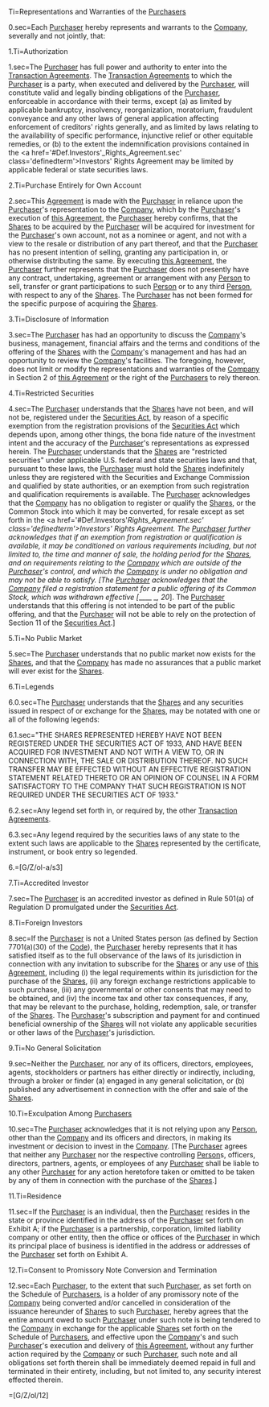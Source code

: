 Ti=Representations and Warranties of the <a href='#Def.Purchaser.sec' class='definedterm'>Purchasers</a>

0.sec=Each <a href='#Def.Purchaser.sec' class='definedterm'>Purchaser</a> hereby represents and warrants to the <a href='#Def.Company.sec' class='definedterm'>Company</a>, severally and not jointly, that:

1.Ti=Authorization

1.sec=The <a href='#Def.Purchaser.sec' class='definedterm'>Purchaser</a> has full power and authority to enter into the <a href='#Def.Transaction_Agreements.sec' class='definedterm'>Transaction Agreements</a>. The <a href='#Def.Transaction_Agreements.sec' class='definedterm'>Transaction Agreements</a> to which the <a href='#Def.Purchaser.sec' class='definedterm'>Purchaser</a> is a party, when executed and delivered by the <a href='#Def.Purchaser.sec' class='definedterm'>Purchaser</a>, will constitute valid and legally binding obligations of the <a href='#Def.Purchaser.sec' class='definedterm'>Purchaser</a>, enforceable in accordance with their terms, except (a) as limited by applicable bankruptcy, insolvency, reorganization, moratorium, fraudulent conveyance and any other laws of general application affecting enforcement of creditors' rights generally, and as limited by laws relating to the availability of specific performance, injunctive relief or other equitable remedies, or (b) to the extent the indemnification provisions contained in the <a href='#Def.Investors'_Rights_Agreement.sec' class='definedterm'>Investors' Rights Agreement</a> may be limited by applicable federal or state securities laws.

2.Ti=Purchase Entirely for Own Account

2.sec=This <a href='#Def.Agreement.sec' class='definedterm'>Agreement</a> is made with the <a href='#Def.Purchaser.sec' class='definedterm'>Purchaser</a> in reliance upon the <a href='#Def.Purchaser.sec' class='definedterm'>Purchaser</a>'s representation to the <a href='#Def.Company.sec' class='definedterm'>Company</a>, which by the <a href='#Def.Purchaser.sec' class='definedterm'>Purchaser</a>'s execution of <a href='#Def.Agreement.sec' class='definedterm'>this Agreement</a>, the <a href='#Def.Purchaser.sec' class='definedterm'>Purchaser</a> hereby confirms, that the <a href='#Def.Shares.sec' class='definedterm'>Shares</a> to be acquired by the <a href='#Def.Purchaser.sec' class='definedterm'>Purchaser</a> will be acquired for investment for the <a href='#Def.Purchaser.sec' class='definedterm'>Purchaser</a>'s own account, not as a nominee or agent, and not with a view to the resale or distribution of any part thereof, and that the <a href='#Def.Purchaser.sec' class='definedterm'>Purchaser</a> has no present intention of selling, granting any participation in, or otherwise distributing the same. By executing <a href='#Def.Agreement.sec' class='definedterm'>this Agreement</a>, the <a href='#Def.Purchaser.sec' class='definedterm'>Purchaser</a> further represents that the <a href='#Def.Purchaser.sec' class='definedterm'>Purchaser</a> does not presently have any contract, undertaking, agreement or arrangement with any <a href='#Def.Person.sec' class='definedterm'>Person</a> to sell, transfer or grant participations to such <a href='#Def.Person.sec' class='definedterm'>Person</a> or to any third <a href='#Def.Person.sec' class='definedterm'>Person</a>, with respect to any of the <a href='#Def.Shares.sec' class='definedterm'>Shares</a>. The <a href='#Def.Purchaser.sec' class='definedterm'>Purchaser</a> has not been formed for the specific purpose of acquiring the <a href='#Def.Shares.sec' class='definedterm'>Shares</a>.

3.Ti=Disclosure of Information

3.sec=The <a href='#Def.Purchaser.sec' class='definedterm'>Purchaser</a> has had an opportunity to discuss the <a href='#Def.Company.sec' class='definedterm'>Company</a>'s business, management, financial affairs and the terms and conditions of the offering of the <a href='#Def.Shares.sec' class='definedterm'>Shares</a> with the <a href='#Def.Company.sec' class='definedterm'>Company</a>'s management and has had an opportunity to review the <a href='#Def.Company.sec' class='definedterm'>Company</a>'s facilities. The foregoing, however, does not limit or modify the representations and warranties of the <a href='#Def.Company.sec' class='definedterm'>Company</a> in Section 2 of <a href='#Def.Agreement.sec' class='definedterm'>this Agreement</a> or the right of the <a href='#Def.Purchaser.sec' class='definedterm'>Purchasers</a> to rely thereon.

4.Ti=Restricted Securities

4.sec=The <a href='#Def.Purchaser.sec' class='definedterm'>Purchaser</a> understands that the <a href='#Def.Shares.sec' class='definedterm'>Shares</a> have not been, and will not be, registered under the <a href='#Def.Securities_Act.sec' class='definedterm'>Securities Act</a>, by reason of a specific exemption from the registration provisions of the <a href='#Def.Securities_Act.sec' class='definedterm'>Securities Act</a> which depends upon, among other things, the bona fide nature of the investment intent and the accuracy of the <a href='#Def.Purchaser.sec' class='definedterm'>Purchaser</a>'s representations as expressed herein. The <a href='#Def.Purchaser.sec' class='definedterm'>Purchaser</a> understands that the <a href='#Def.Shares.sec' class='definedterm'>Shares</a> are "restricted securities" under applicable U.S. federal and state securities laws and that, pursuant to these laws, the <a href='#Def.Purchaser.sec' class='definedterm'>Purchaser</a> must hold the <a href='#Def.Shares.sec' class='definedterm'>Shares</a> indefinitely unless they are registered with the Securities and Exchange Commission and qualified by state authorities, or an exemption from such registration and qualification requirements is available. The <a href='#Def.Purchaser.sec' class='definedterm'>Purchaser</a> acknowledges that the <a href='#Def.Company.sec' class='definedterm'>Company</a> has no obligation to register or qualify the <a href='#Def.Shares.sec' class='definedterm'>Shares</a>, or the Common Stock into which it may be converted, for resale except as set forth in the <a href='#Def.Investors'_Rights_Agreement.sec' class='definedterm'>Investors' Rights Agreement</a>. The <a href='#Def.Purchaser.sec' class='definedterm'>Purchaser</a> further acknowledges that if an exemption from registration or qualification is available, it may be conditioned on various requirements including, but not limited to, the time and manner of sale, the holding period for the <a href='#Def.Shares.sec' class='definedterm'>Shares</a>, and on requirements relating to the <a href='#Def.Company.sec' class='definedterm'>Company</a> which are outside of the <a href='#Def.Purchaser.sec' class='definedterm'>Purchaser</a>'s control, and which the <a href='#Def.Company.sec' class='definedterm'>Company</a> is under no obligation and may not be able to satisfy. [The <a href='#Def.Purchaser.sec' class='definedterm'>Purchaser</a> acknowledges that the <a href='#Def.Company.sec' class='definedterm'>Company</a> filed a registration statement for a public offering of its Common Stock, which was withdrawn effective [_____ __, 20_]. The <a href='#Def.Purchaser.sec' class='definedterm'>Purchaser</a> understands that this offering is not intended to be part of the public offering, and that the <a href='#Def.Purchaser.sec' class='definedterm'>Purchaser</a> will not be able to rely on the protection of Section 11 of the <a href='#Def.Securities_Act.sec' class='definedterm'>Securities Act</a>.]

5.Ti=No Public Market

5.sec=The <a href='#Def.Purchaser.sec' class='definedterm'>Purchaser</a> understands that no public market now exists for the <a href='#Def.Shares.sec' class='definedterm'>Shares</a>, and that the <a href='#Def.Company.sec' class='definedterm'>Company</a> has made no assurances that a public market will ever exist for the <a href='#Def.Shares.sec' class='definedterm'>Shares</a>.

6.Ti=Legends

6.0.sec=The <a href='#Def.Purchaser.sec' class='definedterm'>Purchaser</a> understands that the <a href='#Def.Shares.sec' class='definedterm'>Shares</a> and any securities issued in respect of or exchange for the <a href='#Def.Shares.sec' class='definedterm'>Shares</a>, may be notated with one or all of the following legends:

6.1.sec="THE SHARES REPRESENTED HEREBY HAVE NOT BEEN REGISTERED UNDER THE SECURITIES ACT OF 1933, AND HAVE BEEN ACQUIRED FOR INVESTMENT AND NOT WITH A VIEW TO, OR IN CONNECTION WITH, THE SALE OR DISTRIBUTION THEREOF. NO SUCH TRANSFER MAY BE EFFECTED WITHOUT AN EFFECTIVE REGISTRATION STATEMENT RELATED THERETO OR AN OPINION OF COUNSEL IN A FORM SATISFACTORY TO THE COMPANY THAT SUCH REGISTRATION IS NOT REQUIRED UNDER THE SECURITIES ACT OF 1933."

6.2.sec=Any legend set forth in, or required by, the other <a href='#Def.Transaction_Agreements.sec' class='definedterm'>Transaction Agreements</a>.</li>

6.3.sec=Any legend required by the securities laws of any state to the extent such laws are applicable to the <a href='#Def.Shares.sec' class='definedterm'>Shares</a> represented by the certificate, instrument, or book entry so legended.

6.=[G/Z/ol-a/s3]

7.Ti=Accredited Investor

7.sec=The <a href='#Def.Purchaser.sec' class='definedterm'>Purchaser</a> is an accredited investor as defined in Rule 501(a) of Regulation D promulgated under the <a href='#Def.Securities_Act.sec' class='definedterm'>Securities Act</a>.

8.Ti=Foreign Investors

8.sec=If the <a href='#Def.Purchaser.sec' class='definedterm'>Purchaser</a> is not a United States person (as defined by Section 7701(a)(30) of the <a href='#Def.Code.sec' class='definedterm'>Code</a>), the <a href='#Def.Purchaser.sec' class='definedterm'>Purchaser</a> hereby represents that it has satisfied itself as to the full observance of the laws of its jurisdiction in connection with any invitation to subscribe for the <a href='#Def.Shares.sec' class='definedterm'>Shares</a> or any use of <a href='#Def.Agreement.sec' class='definedterm'>this Agreement</a>, including (i) the legal requirements within its jurisdiction for the purchase of the <a href='#Def.Shares.sec' class='definedterm'>Shares</a>, (ii) any foreign exchange restrictions applicable to such purchase, (iii) any governmental or other consents that may need to be obtained, and (iv) the income tax and other tax consequences, if any, that may be relevant to the purchase, holding, redemption, sale, or transfer of the <a href='#Def.Shares.sec' class='definedterm'>Shares</a>. The <a href='#Def.Purchaser.sec' class='definedterm'>Purchaser</a>'s subscription and payment for and continued beneficial ownership of the <a href='#Def.Shares.sec' class='definedterm'>Shares</a> will not violate any applicable securities or other laws of the <a href='#Def.Purchaser.sec' class='definedterm'>Purchaser</a>'s jurisdiction.

9.Ti=No General Solicitation

9.sec=Neither the <a href='#Def.Purchaser.sec' class='definedterm'>Purchaser</a>, nor any of its officers, directors, employees, agents, stockholders or partners has either directly or indirectly, including, through a broker or finder (a) engaged in any general solicitation, or (b) published any advertisement in connection with the offer and sale of the <a href='#Def.Shares.sec' class='definedterm'>Shares</a>.

10.Ti=Exculpation Among <a href='#Def.Purchaser.sec' class='definedterm'>Purchasers</a>

10.sec=The <a href='#Def.Purchaser.sec' class='definedterm'>Purchaser</a> acknowledges that it is not relying upon any <a href='#Def.Person.sec' class='definedterm'>Person</a>, other than the <a href='#Def.Company.sec' class='definedterm'>Company</a> and its officers and directors, in making its investment or decision to invest in the <a href='#Def.Company.sec' class='definedterm'>Company</a>. [The <a href='#Def.Purchaser.sec' class='definedterm'>Purchaser</a> agrees that neither any <a href='#Def.Purchaser.sec' class='definedterm'>Purchaser</a> nor the respective controlling <a href='#Def.Person.sec' class='definedterm'>Person</a>s, officers, directors, partners, agents, or employees of any <a href='#Def.Purchaser.sec' class='definedterm'>Purchaser</a> shall be liable to any other <a href='#Def.Purchaser.sec' class='definedterm'>Purchaser</a> for any action heretofore taken or omitted to be taken by any of them in connection with the purchase of the <a href='#Def.Shares.sec' class='definedterm'>Shares</a>.]

11.Ti=Residence

11.sec=If the <a href='#Def.Purchaser.sec' class='definedterm'>Purchaser</a> is an individual, then the <a href='#Def.Purchaser.sec' class='definedterm'>Purchaser</a> resides in the state or province identified in the address of the <a href='#Def.Purchaser.sec' class='definedterm'>Purchaser</a> set forth on Exhibit A; if the <a href='#Def.Purchaser.sec' class='definedterm'>Purchaser</a> is a partnership, corporation, limited liability company or other entity, then the office or offices of the <a href='#Def.Purchaser.sec' class='definedterm'>Purchaser</a> in which its principal place of business is identified in the address or addresses of the <a href='#Def.Purchaser.sec' class='definedterm'>Purchaser</a> set forth on Exhibit A.

12.Ti=Consent to Promissory Note Conversion and Termination

12.sec=Each <a href='#Def.Purchaser.sec' class='definedterm'>Purchaser</a>, to the extent that such <a href='#Def.Purchaser.sec' class='definedterm'>Purchaser</a>, as set forth on the Schedule of <a href='#Def.Purchaser.sec' class='definedterm'>Purchasers</a>, is a holder of any promissory note of the <a href='#Def.Company.sec' class='definedterm'>Company</a> being converted and/or cancelled in consideration of the issuance hereunder of <a href='#Def.Shares.sec' class='definedterm'>Shares</a> to such <a href='#Def.Purchaser.sec' class='definedterm'>Purchaser</a>, hereby agrees that the entire amount owed to such <a href='#Def.Purchaser.sec' class='definedterm'>Purchaser</a> under such note is being tendered to the <a href='#Def.Company.sec' class='definedterm'>Company</a> in exchange for the applicable <a href='#Def.Shares.sec' class='definedterm'>Shares</a> set forth on the Schedule of <a href='#Def.Purchaser.sec' class='definedterm'>Purchasers</a>, and effective upon the <a href='#Def.Company.sec' class='definedterm'>Company</a>'s and such <a href='#Def.Purchaser.sec' class='definedterm'>Purchaser</a>'s execution and delivery of <a href='#Def.Agreement.sec' class='definedterm'>this Agreement</a>, without any further action required by the <a href='#Def.Company.sec' class='definedterm'>Company</a> or such <a href='#Def.Purchaser.sec' class='definedterm'>Purchaser</a>, such note and all obligations set forth therein shall be immediately deemed repaid in full and terminated in their entirety, including, but not limited to, any security interest effected therein.

=[G/Z/ol/12]
